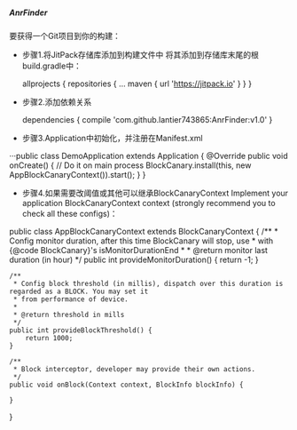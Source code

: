 ##### **AnrFinder**
要获得一个Git项目到你的构建：




- 步骤1.将JitPack存储库添加到构建文件中
将其添加到存储库末尾的根build.gradle中：

	allprojects {
		repositories {
			...
			maven { url 'https://jitpack.io' }
		}
	}
	
	
	
	
- 步骤2.添加依赖关系

  	dependencies {
	        compile 'com.github.lantier743865:AnrFinder:v1.0'
	}
	
	
	
	
	
- 步骤3.Application中初始化，并注册在Manifest.xml

···public class DemoApplication extends Application {
    @Override
    public void onCreate() {
        // Do it on main process
        BlockCanary.install(this, new AppBlockCanaryContext()).start();
    }
}




- 步骤4.如果需要改阈值或其他可以继承BlockCanaryContext
Implement your application BlockCanaryContext context (strongly recommend you to check all these configs)：


public class AppBlockCanaryContext extends BlockCanaryContext {
    /**
     * Config monitor duration, after this time BlockCanary will stop, use
     * with {@code BlockCanary}'s isMonitorDurationEnd
     *
     * @return monitor last duration (in hour)
     */
    public int provideMonitorDuration() {
        return -1;
    }

    /**
     * Config block threshold (in millis), dispatch over this duration is regarded as a BLOCK. You may set it
     * from performance of device.
     *
     * @return threshold in mills
     */
    public int provideBlockThreshold() {
        return 1000;
    }

    /**
     * Block interceptor, developer may provide their own actions.
     */
    public void onBlock(Context context, BlockInfo blockInfo) {

    }
}
